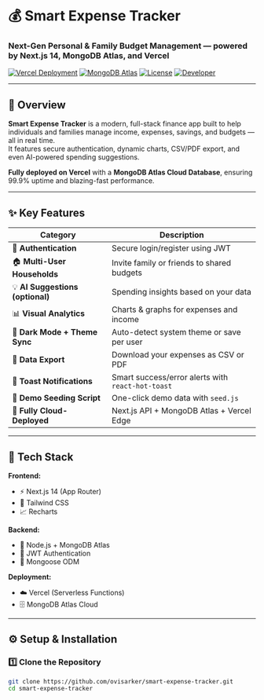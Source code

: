 # 💰 Smart Expense Tracker  
### Next-Gen Personal & Family Budget Management — powered by **Next.js 14**, **MongoDB Atlas**, and **Vercel**

[![Vercel Deployment](https://img.shields.io/badge/Deployed%20on-Vercel-black?logo=vercel)](https://smart-expense-tracker-theta-five.vercel.app)
[![MongoDB Atlas](https://img.shields.io/badge/Database-MongoDB%20Atlas-green?logo=mongodb)](https://www.mongodb.com/atlas)
[![License](https://img.shields.io/badge/License-MIT-blue.svg)](LICENSE)
[![Developer](https://img.shields.io/badge/Developed%20by-Ovi%20Sarker-%23ffae00)](https://github.com/ovisarker)

---

## 🧠 Overview  
**Smart Expense Tracker** is a modern, full-stack finance app built to help individuals and families manage income, expenses, savings, and budgets — all in real time.  
It features secure authentication, dynamic charts, CSV/PDF export, and even AI-powered spending suggestions.  

**Fully deployed on Vercel** with a **MongoDB Atlas Cloud Database**, ensuring 99.9% uptime and blazing-fast performance.  

---

## ✨ Key Features  

| Category | Description |
|-----------|--------------|
| 🔐 **Authentication** | Secure login/register using JWT |
| 🏠 **Multi-User Households** | Invite family or friends to shared budgets |
| 💡 **AI Suggestions (optional)** | Spending insights based on your data |
| 📊 **Visual Analytics** | Charts & graphs for expenses and income |
| 🌙 **Dark Mode + Theme Sync** | Auto-detect system theme or save per user |
| 💾 **Data Export** | Download your expenses as CSV or PDF |
| 🔔 **Toast Notifications** | Smart success/error alerts with `react-hot-toast` |
| 🌱 **Demo Seeding Script** | One-click demo data with `seed.js` |
| 🚀 **Fully Cloud-Deployed** | Next.js API + MongoDB Atlas + Vercel Edge |

---

## 🧩 Tech Stack  

**Frontend:**  
- ⚡ Next.js 14 (App Router)  
- 💅 Tailwind CSS  
- 📈 Recharts  

**Backend:**  
- 🧠 Node.js + MongoDB Atlas  
- 🔐 JWT Authentication  
- 🧮 Mongoose ODM  

**Deployment:**  
- ☁️ Vercel (Serverless Functions)  
- 🗄️ MongoDB Atlas Cloud  

---

## ⚙️ Setup & Installation  

### 1️⃣ Clone the Repository
```bash
git clone https://github.com/ovisarker/smart-expense-tracker.git
cd smart-expense-tracker
